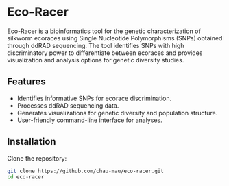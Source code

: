 # Eco-Racer

Eco-Racer is a bioinformatics tool for the genetic characterization of silkworm ecoraces using Single Nucleotide Polymorphisms (SNPs) obtained through ddRAD sequencing. The tool identifies SNPs with high discriminatory power to differentiate between ecoraces and provides visualization and analysis options for genetic diversity studies.

## Features
- Identifies informative SNPs for ecorace discrimination.
- Processes ddRAD sequencing data.
- Generates visualizations for genetic diversity and population structure.
- User-friendly command-line interface for analyses.

## Installation
Clone the repository:
```bash
git clone https://github.com/chau-mau/eco-racer.git
cd eco-racer
